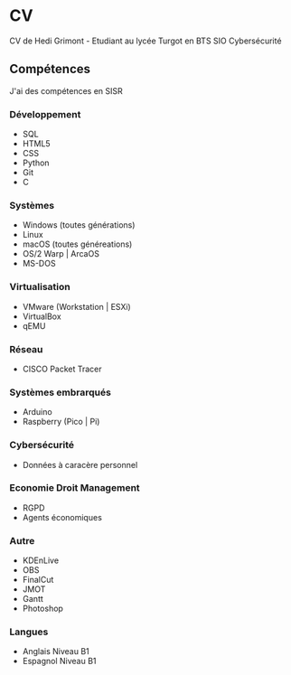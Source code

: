 # CV
CV de Hedi Grimont - Etudiant au lycée Turgot en BTS SIO Cybersécurité
## Compétences
J'ai des compétences en SISR
### Développement
- SQL
- HTML5
- CSS
- Python
- Git
- C
### Systèmes
- Windows (toutes générations)
- Linux
- macOS (toutes généreations)
- OS/2 Warp | ArcaOS
- MS-DOS
### Virtualisation
- VMware (Workstation | ESXi)
- VirtualBox
- qEMU
### Réseau
- CISCO Packet Tracer
### Systèmes embrarqués
- Arduino
- Raspberry (Pico | Pi)
### Cybersécurité
- Données à caracère personnel
### Economie Droit Management
- RGPD
- Agents économiques
### Autre
- KDEnLive
- OBS
- FinalCut
- JMOT
- Gantt
- Photoshop
### Langues
- Anglais Niveau B1
- Espagnol Niveau B1
